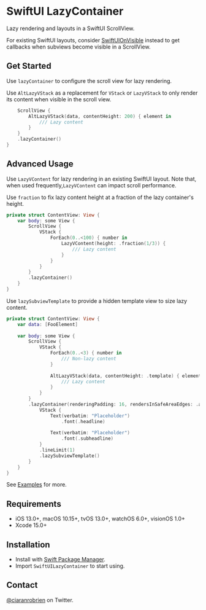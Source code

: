 # SwiftUI LazyContainer

Lazy rendering and layouts in a SwiftUI ScrollView.

For existing SwiftUI layouts, consider [SwiftUIOnVisible](https://github.com/ciaranrobrien/SwiftUIOnVisible) instead to get callbacks when subviews become visible in a ScrollView.

## Get Started

Use `lazyContainer` to configure the scroll view for lazy rendering.

Use `AltLazyVStack` as a replacement for `VStack` or `LazyVStack` to only render its content when visible in the scroll view.

```swift
    ScrollView {
        AltLazyVStack(data, contentHeight: 200) { element in
            /// Lazy content
        }
    }
    .lazyContainer()
}
```

## Advanced Usage

Use `LazyVContent` for lazy rendering in an existing SwiftUI layout. Note that, when used frequently,`LazyVContent` can impact scroll performance.

Use `fraction` to fix lazy content height at a fraction of the lazy container's height.

```swift
private struct ContentView: View {
    var body: some View {
        ScrollView {
            VStack {
                ForEach(0..<100) { number in
                    LazyVContent(height: .fraction(1/3)) {
                        /// Lazy content
                    }
                }
            }
        }
        .lazyContainer()
    }
}
```

Use `lazySubviewTemplate` to provide a hidden template view to size lazy content.

```swift
private struct ContentView: View {
    var data: [FooElement]
    
    var body: some View {
        ScrollView {
            VStack {
                ForEach(0..<3) { number in
                    /// Non-lazy content
                }
                
                AltLazyVStack(data, contentHeight: .template) { element in
                    /// Lazy content
                }
            }
        }
        .lazyContainer(renderingPadding: 16, rendersInSafeAreaEdges: .all) {
            VStack {
                Text(verbatim: "Placeholder")
                    .font(.headline)
                
                Text(verbatim: "Placeholder")
                    .font(.subheadline)
            }
            .lineLimit(1)
            .lazySubviewTemplate()
        }
    }
}
```

See [Examples](/Sources/SwiftUILazyContainer/Examples/) for more.

## Requirements

* iOS 13.0+, macOS 10.15+, tvOS 13.0+, watchOS 6.0+, visionOS 1.0+
* Xcode 15.0+

## Installation

* Install with [Swift Package Manager](https://developer.apple.com/documentation/xcode/adding_package_dependencies_to_your_app).
* Import `SwiftUILazyContainer` to start using.

## Contact

[@ciaranrobrien](https://twitter.com/ciaranrobrien) on Twitter.
